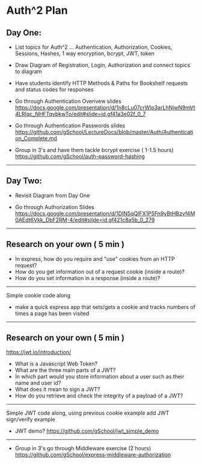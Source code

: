 # Auth^2 Plan

## Day One:
+ List topics for Auth^2 ... Authentication, Authorization, Cookies, Sessions, Hashes, 1 way encryption, bcrypt, JWT, token
+ Draw Diagram of Registration, Login, Authorization and connect topics to diagram
+ Have students identify HTTP Methods & Paths for Bookshelf requests and status codes for responses
+ Go through Authentication Overivew slides
https://docs.google.com/presentation/d/1n8cLu07crWlp3arLhNjwN9mVt4LRlqc_NHFTqvbkwTo/edit#slide=id.gf41a3e02f_0_7
+ Go through Authentication Passwords slides
https://github.com/gSchool/LectureDocs/blob/master/Auth/Authentication_Complete.md

+ Group in 3's and have them tackle bcrypt exercise ( 1-1.5 hours)
https://github.com/gSchool/auth-password-hashing

---

## Day Two:
+ Revisit Diagram from Day One

+ Go through Authorization Slides
https://docs.google.com/presentation/d/1DIN5qQlFX1P5Fn9yBtHBzvf4M0AEdt6Vkk_DbF2RM-4/edit#slide=id.gf421c8a5b_0_279

---

## Research on your own ( 5 min )
+ In express, how do you require and "use" cookies from an HTTP request?
+ How do you get information out of a request cookie (inside a route)?
+ How do you set information in a response (inside a route)?

---

Simple cookie code along
+ make a quick express app that sets/gets a cookie and tracks numbers of times a page has been visited

---

## Research on your own ( 5 min )
https://jwt.io/introduction/

+ What is a Javascript Web Token?
+ What are the three main parts of a JWT?
+ In which part would you store information about a user such as their name and user id?
+ What does it mean to sign a JWT?
+ How do you retrieve and check the integrity of a payload of a JWT?

---

Simple JWT code along, using previous cookie example add JWT sign/verify example
+ JWT demo?
https://github.com/gSchool/jwt_simple_demo

---

+ Group in 3's go through Middleware exercise (2 hours)
https://github.com/gSchool/express-middleware-authorization
